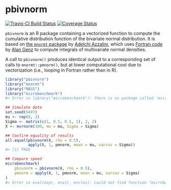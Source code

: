 <!-- README.md is generated from README.Rmd. Please edit that file -->



# pbivnorm

[![Travis-CI Build Status](https://travis-ci.org/brentonk/pbivnorm.png?branch=master)](https://travis-ci.org/brentonk/pbivnorm)
[![Coverage Status](https://coveralls.io/repos/brentonk/pbivnorm/badge.svg)](https://coveralls.io/r/brentonk/pbivnorm)

`pbivnorm` is an R package containing a vectorized function to compute the cumulative distribution function of the bivariate normal distribution.  It is based on [the `mnormt` package](http://cran.r-project.org/web/packages/mnormt/index.html) by [Adelchi Azzalini](http://azzalini.stat.unipd.it/index-en.html), which uses [Fortran code](http://www.math.wsu.edu/faculty/genz/software/fort77/mvtdstpack.f) by [Alan Genz](http://www.math.wsu.edu/faculty/genz/homepage) to compute integrals of multivariate normal densities.

A call to `pbivnorm()` produces identical output to a corresponding set of
calls to `mnormt::pmnorm()`, but at lower computational cost due to
vectorization (i.e., looping in Fortran rather than in R).


```r
library("pbivnorm")
library("mnormt")
library("MASS")
library("microbenchmark")
#> Error in library("microbenchmark"): there is no package called 'microbenchmark'

## Simulate data
set.seed(9497)
mu <- rep(0, 2)
Sigma <- matrix(c(1, 0.5, 0.5, 1), 2, 2)
X <- mvrnorm(100, mu = mu, Sigma = Sigma)

## Confirm equality of results
all.equal(pbivnorm(X, rho = 0.5),
          apply(X, 1, pmnorm, mean = mu, varcov = Sigma))
#> [1] TRUE

## Compare speed
microbenchmark(
    pbivnorm = pbivnorm(X, rho = 0.5),
    pmnorm = apply(X, 1, pmnorm, mean = mu, varcov = Sigma)
)
#> Error in eval(expr, envir, enclos): could not find function "microbenchmark"
```
